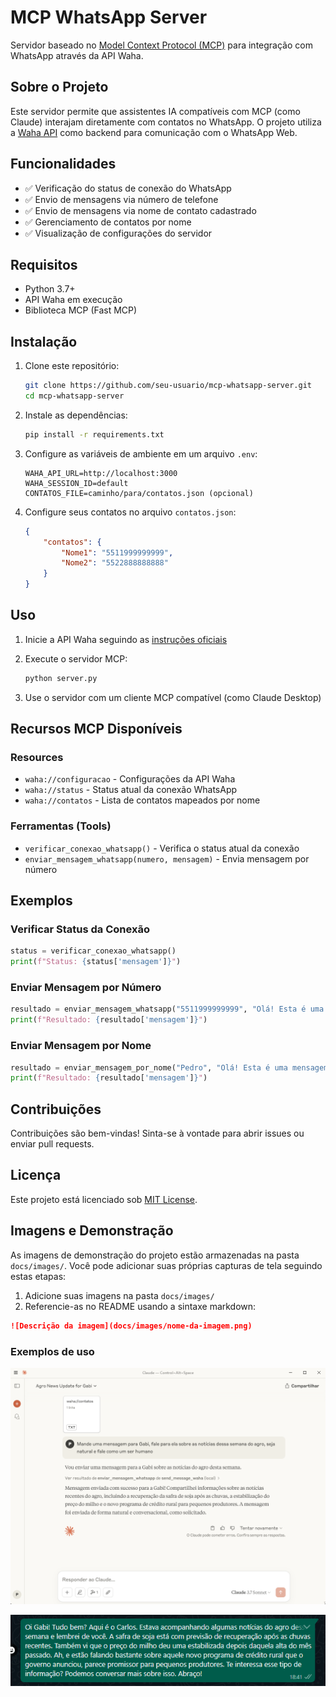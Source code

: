 # MCP WhatsApp Server

Servidor baseado no [Model Context Protocol (MCP)](https://modelcontextprotocol.io/) para integração com WhatsApp através da API Waha.

## Sobre o Projeto

Este servidor permite que assistentes IA compatíveis com MCP (como Claude) interajam diretamente com contatos no WhatsApp. O projeto utiliza a [Waha API](https://github.com/wppconnect-team/wa-js) como backend para comunicação com o WhatsApp Web.

## Funcionalidades

- ✅ Verificação do status de conexão do WhatsApp
- ✅ Envio de mensagens via número de telefone
- ✅ Envio de mensagens via nome de contato cadastrado
- ✅ Gerenciamento de contatos por nome
- ✅ Visualização de configurações do servidor

## Requisitos

- Python 3.7+
- API Waha em execução
- Biblioteca MCP (Fast MCP)

## Instalação

1. Clone este repositório:
   ```bash
   git clone https://github.com/seu-usuario/mcp-whatsapp-server.git
   cd mcp-whatsapp-server
   ```

2. Instale as dependências:
   ```bash
   pip install -r requirements.txt
   ```

3. Configure as variáveis de ambiente em um arquivo `.env`:
   ```
   WAHA_API_URL=http://localhost:3000
   WAHA_SESSION_ID=default
   CONTATOS_FILE=caminho/para/contatos.json (opcional)
   ```

4. Configure seus contatos no arquivo `contatos.json`:
   ```json
   {
       "contatos": {
           "Nome1": "5511999999999",
           "Nome2": "5522888888888"
       }
   }
   ```

## Uso

1. Inicie a API Waha seguindo as [instruções oficiais](https://github.com/wppconnect-team/wa-js)

2. Execute o servidor MCP:
   ```bash
   python server.py
   ```

3. Use o servidor com um cliente MCP compatível (como Claude Desktop)

## Recursos MCP Disponíveis

### Resources

- `waha://configuracao` - Configurações da API Waha
- `waha://status` - Status atual da conexão WhatsApp
- `waha://contatos` - Lista de contatos mapeados por nome

### Ferramentas (Tools)

- `verificar_conexao_whatsapp()` - Verifica o status atual da conexão
- `enviar_mensagem_whatsapp(numero, mensagem)` - Envia mensagem por número

## Exemplos

### Verificar Status da Conexão
```python
status = verificar_conexao_whatsapp()
print(f"Status: {status['mensagem']}")
```

### Enviar Mensagem por Número
```python
resultado = enviar_mensagem_whatsapp("5511999999999", "Olá! Esta é uma mensagem de teste.")
print(f"Resultado: {resultado['mensagem']}")
```

### Enviar Mensagem por Nome
```python
resultado = enviar_mensagem_por_nome("Pedro", "Olá! Esta é uma mensagem de teste.")
print(f"Resultado: {resultado['mensagem']}")
```

## Contribuições

Contribuições são bem-vindas! Sinta-se à vontade para abrir issues ou enviar pull requests.

## Licença

Este projeto está licenciado sob [MIT License](LICENSE).

## Imagens e Demonstração

As imagens de demonstração do projeto estão armazenadas na pasta `docs/images/`. Você pode adicionar suas próprias capturas de tela seguindo estas etapas:

1. Adicione suas imagens na pasta `docs/images/`
2. Referencie-as no README usando a sintaxe markdown:

```markdown
![Descrição da imagem](docs/images/nome-da-imagem.png)
```

### Exemplos de uso

![Claude enviando mensagem](docs/images/example1.png)

![Mensagem enviada](docs/images/example2.png)